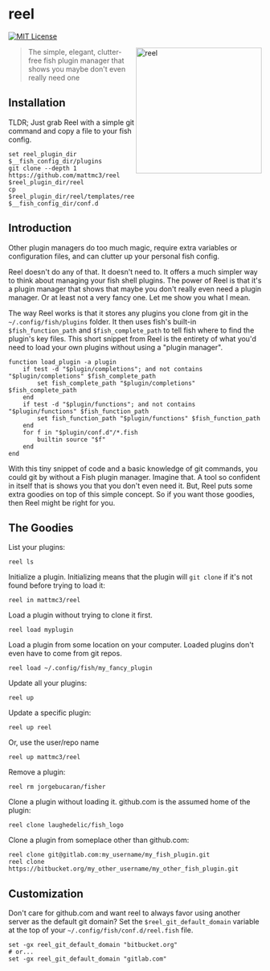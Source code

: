 # reel

[![MIT License](https://img.shields.io/badge/license-MIT-007EC7.svg?style=flat-square)](/LICENSE)

<img align="right"
     width="250"
     alt="reel"
     src="https://raw.githubusercontent.com/mattmc3/reel/resources/img/pexels-brent-keane-1687242.jpg">

> The simple, elegant, clutter-free fish plugin manager that shows you maybe don't even really need one

## Installation

TLDR; Just grab Reel with a simple git command and copy a file to your fish config.

```shell
set reel_plugin_dir $__fish_config_dir/plugins
git clone --depth 1 https://github.com/mattmc3/reel $reel_plugin_dir/reel
cp $reel_plugin_dir/reel/templates/reel.fish $__fish_config_dir/conf.d
```

## Introduction

Other plugin managers do too much magic, require extra variables or configuration files, and can clutter up your personal fish config.

Reel doesn't do any of that.
It doesn't need to.
It offers a much simpler way to think about managing your fish shell plugins.
The power of Reel is that it's a plugin manager that shows that maybe you don't really even need a plugin manager.
Or at least not a very fancy one.
Let me show you what I mean.

The way Reel works is that it stores any plugins you clone from git in the `~/.config/fish/plugins` folder.
It then uses fish's built-in `$fish_function_path` and `$fish_complete_path` to tell fish where to find the plugin's key files.
This short snippet from Reel is the entirety of what you'd need to load your own plugins without using a "plugin manager".

```fish
function load_plugin -a plugin
    if test -d "$plugin/completions"; and not contains "$plugin/completions" $fish_complete_path
        set fish_complete_path "$plugin/completions" $fish_complete_path
    end
    if test -d "$plugin/functions"; and not contains "$plugin/functions" $fish_function_path
        set fish_function_path "$plugin/functions" $fish_function_path
    end
    for f in "$plugin/conf.d"/*.fish
        builtin source "$f"
    end
end
```

With this tiny snippet of code and a basic knowledge of git commands, you could git by without a Fish plugin manager.
Imagine that.
A tool so confident in itself that is shows you that you don't even need it.
But, Reel puts some extra goodies on top of this simple concept.
So if you want those goodies, then Reel might be right for you.

## The Goodies

List your plugins:

```fish
reel ls
```

Initialize a plugin. Initializing means that the plugin will `git clone` if it's not found before trying to load it:

```fish
reel in mattmc3/reel
```

Load a plugin without trying to clone it first.

```fish
reel load myplugin
```

Load a plugin from some location on your computer.
Loaded plugins don't even have to come from git repos.

```fish
reel load ~/.config/fish/my_fancy_plugin
```

Update all your plugins:

```fish
reel up
```

Update a specific plugin:

```fish
reel up reel
```

Or, use the user/repo name

```fish
reel up mattmc3/reel
```

Remove a plugin:

```fish
reel rm jorgebucaran/fisher
```

Clone a plugin without loading it. github.com is the assumed home of the plugin:

```fish
reel clone laughedelic/fish_logo
```

Clone a plugin from someplace other than github.com:

```fish
reel clone git@gitlab.com:my_username/my_fish_plugin.git
reel clone https://bitbucket.org/my_other_username/my_other_fish_plugin.git
```

## Customization

Don't care for github.com and want reel to always favor using another server as the default git domain?
Set the `$reel_git_default_domain` variable at the top of your `~/.config/fish/conf.d/reel.fish` file.

```fish
set -gx reel_git_default_domain "bitbucket.org"
# or...
set -gx reel_git_default_domain "gitlab.com"
```
